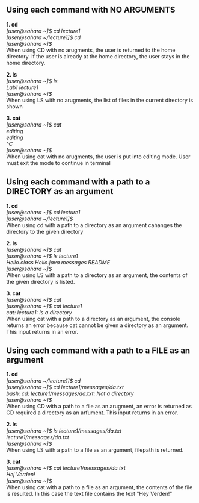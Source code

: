 ## Using each command with NO ARGUMENTS

**1. cd**  
*[user@sahara ~]$ cd lecture1  
[user@sahara ~/lecture1]$ cd  
[user@sahara ~]$*  
When using CD with no arugments, the user is returned to the home directory. If the user is already at the home directory, the user stays in the home directory.

**2. ls**    
*[user@sahara ~]$ ls  
Lab1  lecture1  
[user@sahara ~]$*    
When using LS with no arugments, the list of files in the current directory is shown  

**3. cat**    
*[user@sahara ~]$ cat  
editing  
editing  
^C  
[user@sahara ~]$*   
When using cat with no arugments, the user is put into editing mode. User must exit the mode to continue in terminal  

## Using each command with a path to a DIRECTORY as an argument

**1. cd**    
*[user@sahara ~]$ cd lecture1  
[user@sahara ~/lecture1]$*     
When using cd with a path to a directory as an argument cahanges the directory to the given directory

**2. ls**      
*[user@sahara ~]$ cat  
[user@sahara ~]$ ls lecture1  
Hello.class  Hello.java  messages  README  
[user@sahara ~]$*     
When using LS with a path to a directory as an argument, the contents of the given directory is listed.  

**3. cat**      
*[user@sahara ~]$ cat  
[user@sahara ~]$ cat lecture1  
cat: lecture1: Is a directory*     
When using cat with a path to a directory as an argument, the console returns an error because cat cannot be given a directory as an argument. This input returns in an error.   

## Using each command with a path to a FILE as an argument  

**1. cd**    
*[user@sahara ~/lecture1]$ cd  
[user@sahara ~]$ cd lecture1/messages/da.txt  
bash: cd: lecture1/messages/da.txt: Not a directory  
[user@sahara ~]$*     
When using CD with a path to a file as an arugment, an error is returned as CD required a directory as an arfument. This input returns in an error.  

**2. ls**      
*[user@sahara ~]$ ls lecture1/messages/da.txt  
lecture1/messages/da.txt  
[user@sahara ~]$*     
When using LS with a path to a file as an argument, filepath is returned.  

**3. cat**      
*[user@sahara ~]$ cat lecture1/messages/da.txt  
Hej Verden!  
[user@sahara ~]$*     
When using cat with a path to a file as an argument, the contents of the file is resulted. In this case the text file contains the text "Hey Verden!"  



